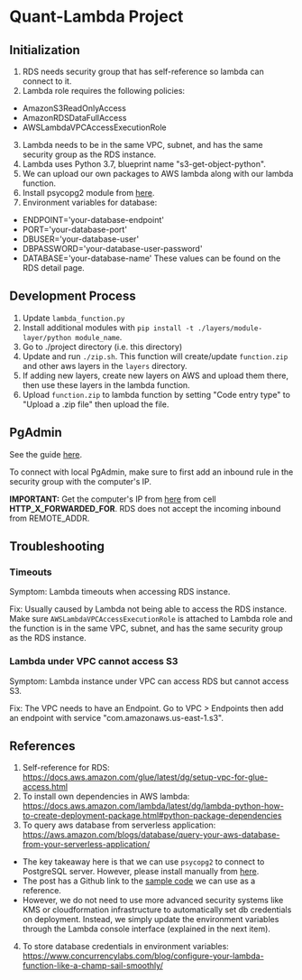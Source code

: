 # Quant-Lambda Project

## Initialization

1. RDS needs security group that has self-reference so lambda can connect to it.
2. Lambda role requires the following policies:
  - AmazonS3ReadOnlyAccess
  - AmazonRDSDataFullAccess
  - AWSLambdaVPCAccessExecutionRole
3. Lambda needs to be in the same VPC, subnet, and has the same security group as the RDS instance.
4. Lambda uses Python 3.7, blueprint name "s3-get-object-python".
5. We can upload our own packages to AWS lambda along with our lambda function.
6. Install psycopg2 module from [here](https://github.com/jkehler/awslambda-psycopg2).
7. Environment variables for database:
  - ENDPOINT='your-database-endpoint'
  - PORT='your-database-port'
  - DBUSER='your-database-user'
  - DBPASSWORD='your-database-user-password'
  - DATABASE='your-database-name'
  These values can be found on the RDS detail page.

## Development Process

1. Update `lambda_function.py`
2. Install additional modules with `pip install -t ./layers/module-layer/python module_name`.
3. Go to ./project directory (i.e. this directory)
4. Update and run `./zip.sh`. This function will create/update `function.zip` and other aws layers in the `layers` directory.
5. If adding new layers, create new layers on AWS and upload them there, then use these layers in the lambda function.
6. Upload `function.zip` to lambda function by setting "Code entry type" to "Upload a .zip file" then upload the file.


## PgAdmin
See the guide [here](https://docs.aws.amazon.com/AmazonRDS/latest/UserGuide/USER_ConnectToPostgreSQLInstance.html).

To connect with local PgAdmin, make sure to first add an inbound rule in the security group with the computer's IP.

**IMPORTANT:** Get the computer's IP from [here](https://ipinfo.info/html/privacy-check.php) from cell **HTTP_X_FORWARDED_FOR**. RDS does not accept the incoming inbound from REMOTE_ADDR.

## Troubleshooting

### Timeouts

Symptom: Lambda timeouts when accessing RDS instance.

Fix: Usually caused by Lambda not being able to access the RDS instance. Make sure `AWSLambdaVPCAccessExecutionRole` is attached to Lambda role and the function is in the same VPC, subnet, and has the same security group as the RDS instance.

### Lambda under VPC cannot access S3

Symptom: Lambda instance under VPC can access RDS but cannot access S3.

Fix: The VPC needs to have an Endpoint. Go to VPC > Endpoints then add an endpoint with service "com.amazonaws.us-east-1.s3".

## References
1. Self-reference for RDS: https://docs.aws.amazon.com/glue/latest/dg/setup-vpc-for-glue-access.html
2. To install own dependencies in AWS lambda: https://docs.aws.amazon.com/lambda/latest/dg/lambda-python-how-to-create-deployment-package.html#python-package-dependencies
3. To query aws database from serverless application: https://aws.amazon.com/blogs/database/query-your-aws-database-from-your-serverless-application/
  - The key takeaway here is that we can use `psycopg2` to connect to PostgreSQL server. However, please install manually from [here](https://github.com/jkehler/awslambda-psycopg2).
  - The post has a Github link to the [sample code](https://github.com/awslabs/rds-support-tools/blob/master/serverless/serverless-query.py.postgresql) we can use as a reference.
  - However, we do not need to use more advanced security systems like KMS or cloudformation infrastructure to automatically set db credentials on deployment. Instead, we simply update the environment variables through the Lambda console interface (explained in the next item).
4. To store database credentials in environment variables: https://www.concurrencylabs.com/blog/configure-your-lambda-function-like-a-champ-sail-smoothly/

